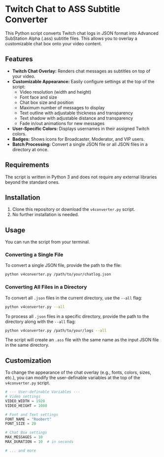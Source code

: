 # Twitch Chat to ASS Subtitle Converter

This Python script converts Twitch chat logs in JSON format into Advanced SubStation Alpha (.ass) subtitle files. This allows you to overlay a customizable chat box onto your video content.

## Features

* **Twitch Chat Overlay:** Renders chat messages as subtitles on top of your video.
* **Customizable Appearance:** Easily configure settings at the top of the script:
    * Video resolution (width and height)
    * Font face and size
    * Chat box size and position
    * Maximum number of messages to display
    * Text outline with adjustable thickness and transparency
    * Text shadow with adjustable distance and transparency
    * Fade in/out animations for new messages
* **User-Specific Colors:** Displays usernames in their assigned Twitch colors.
* **Badges:** Shows icons for Broadcaster, Moderator, and VIP users.
* **Batch Processing:** Convert a single JSON file or all JSON files in a directory at once.

## Requirements

The script is written in Python 3 and does not require any external libraries beyond the standard ones.

## Installation

1.  Clone this repository or download the `v4converter.py` script.
2.  No further installation is needed.

## Usage

You can run the script from your terminal.

### Converting a Single File

To convert a single JSON file, provide the path to the file:

```bash
python v4converter.py /path/to/your/chatlog.json
```

### Converting All Files in a Directory

To convert all `.json` files in the current directory, use the `--all` flag:

```bash
python v4converter.py --all
```

To process all `.json` files in a specific directory, provide the path to the directory along with the `--all` flag:

```bash
python v4converter.py /path/to/your/logs --all
```

The script will create an `.ass` file with the same name as the input JSON file in the same directory.

## Customization

To change the appearance of the chat overlay (e.g., fonts, colors, sizes, etc.), you can modify the user-definable variables at the top of the `v4converter.py` script.

```python
# --- User-definable Variables ---
# Video settings
VIDEO_WIDTH = 1920
VIDEO_HEIGHT = 1080

# Font and Text settings
FONT_NAME = "Roobert"
FONT_SIZE = 20

# Chat Box settings
MAX_MESSAGES = 10
MAX_DURATION = 10  # in seconds

# ... and more
```
